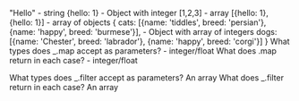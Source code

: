 "Hello" - string
{hello: 1} - Object with integer
[1,2,3] - array
[{hello: 1}, {hello: 1}] - array of objects
{
  cats: [{name: 'tiddles', breed: 'persian'}, {name: 'happy', breed: 'burmese'}], - Object with array of integers
  dogs: [{name: 'Chester', breed: 'labrador'}, {name: 'happy', breed: 'corgi'}]
}
What types does _.map accept as parameters? - integer/float
What does .map return in each case? - integer/float 

What types does _.filter accept as parameters? An array
What does _.filter return in each case? An array
